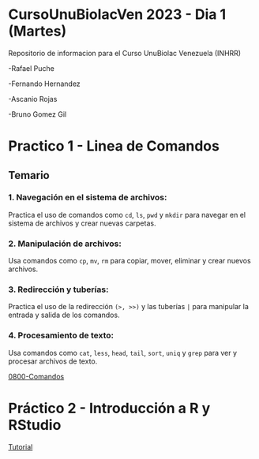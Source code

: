 # CursoUnuBiolacVen 2023 - Dia 1 (Martes)
Repositorio de informacion para el Curso UnuBiolac Venezuela (INHRR)

-Rafael Puche

-Fernando Hernandez

-Ascanio Rojas

-Bruno Gomez Gil

# Practico 1 - Linea de Comandos
## Temario

### 1. Navegación en el sistema de archivos: 
Practica el uso de comandos como `cd`, `ls`, `pwd` y `mkdir` para navegar en el sistema de archivos y crear nuevas carpetas.

### 2. Manipulación de archivos: 
Usa comandos como `cp`, `mv`, `rm` para copiar, mover, eliminar y crear nuevos archivos.

### 3. Redirección y tuberías: 
Practica el uso de la redirección `(>, >>)` y las tuberías `|` para manipular la entrada y salida de los comandos.

### 4. Procesamiento de texto: 
Usa comandos como `cat`, `less`, `head`, `tail`, `sort`, `uniq` y `grep` para ver y procesar archivos de texto.

[0800-Comandos](Intro_CLI.md) 

# Práctico 2 - Introducción a R y RStudio
[Tutorial](Intro_R.md) 
